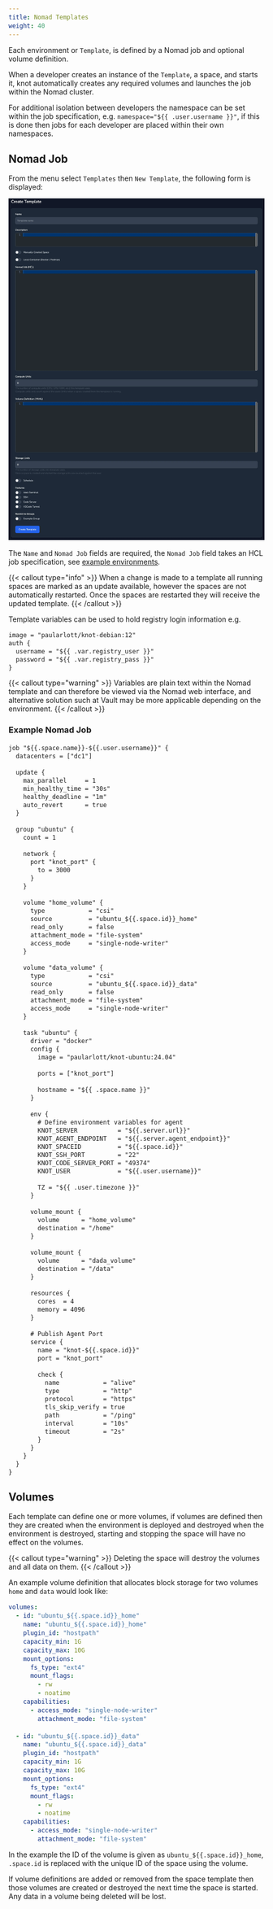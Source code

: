 ```yaml
---
title: Nomad Templates
weight: 40
---
```


Each environment or `Template`, is defined by a Nomad job and optional volume definition.

When a developer creates an instance of the `Template`, a space, and starts it, knot automatically creates any required volumes and launches the job within the Nomad cluster.

For additional isolation between developers the namespace can be set within the job specification, e.g. `namespace="${{ .user.username }}"`, if this is done then jobs for each developer are placed within their own namespaces.

## Nomad Job

From the menu select `Templates` then `New Template`, the following form is displayed:

![Create a Template](create-template.webp)

The `Name` and `Nomad Job` fields are required, the `Nomad Job` field takes an HCL job specification, see [example environments](/docs/examples-environments/).

{{< callout type="info" >}}
  When a change is made to a template all running spaces are marked as an update available, however the spaces are not automatically restarted. Once the spaces are restarted they will receive the updated template.
{{< /callout >}}

Template variables can be used to hold registry login information e.g.

```hcl
image = "paularlott/knot-debian:12"
auth {
  username = "${{ .var.registry_user }}"
  password = "${{ .var.registry_pass }}"
}
```

{{< callout type="warning" >}}
  Variables are plain text within the Nomad template and can therefore be viewed via the Nomad web interface, and alternative solution such at Vault may be more applicable depending on the environment.
{{< /callout >}}

### Example Nomad Job

```hcl {filename=Nomad-Job}
job "${{.space.name}}-${{.user.username}}" {
  datacenters = ["dc1"]

  update {
    max_parallel     = 1
    min_healthy_time = "30s"
    healthy_deadline = "1m"
    auto_revert      = true
  }

  group "ubuntu" {
    count = 1

    network {
      port "knot_port" {
        to = 3000
      }
    }

    volume "home_volume" {
      type            = "csi"
      source          = "ubuntu_${{.space.id}}_home"
      read_only       = false
      attachment_mode = "file-system"
      access_mode     = "single-node-writer"
    }

    volume "data_volume" {
      type            = "csi"
      source          = "ubuntu_${{.space.id}}_data"
      read_only       = false
      attachment_mode = "file-system"
      access_mode     = "single-node-writer"
    }

    task "ubuntu" {
      driver = "docker"
      config {
        image = "paularlott/knot-ubuntu:24.04"

        ports = ["knot_port"]

        hostname = "${{ .space.name }}"
      }

      env {
        # Define environment variables for agent
        KNOT_SERVER           = "${{.server.url}}"
        KNOT_AGENT_ENDPOINT   = "${{.server.agent_endpoint}}"
        KNOT_SPACEID          = "${{.space.id}}"
        KNOT_SSH_PORT         = "22"
        KNOT_CODE_SERVER_PORT = "49374"
        KNOT_USER             = "${{.user.username}}"

        TZ = "${{ .user.timezone }}"
      }

      volume_mount {
        volume      = "home_volume"
        destination = "/home"
      }

      volume_mount {
        volume      = "dada_volume"
        destination = "/data"
      }

      resources {
        cores  = 4
        memory = 4096
      }

      # Publish Agent Port
      service {
        name = "knot-${{.space.id}}"
        port = "knot_port"

        check {
          name            = "alive"
          type            = "http"
          protocol        = "https"
          tls_skip_verify = true
          path            = "/ping"
          interval        = "10s"
          timeout         = "2s"
        }
      }
    }
  }
}
```

## Volumes

Each template can define one or more volumes, if volumes are defined then they are created when the environment is deployed and destroyed when the environment is destroyed, starting and stopping the space will have no effect on the volumes.

{{< callout type="warning" >}}
  Deleting the space will destroy the volumes and all data on them.
{{< /callout >}}

An example volume definition that allocates block storage for two volumes `home` and `data` would look like:

```yaml
volumes:
  - id: "ubuntu_${{.space.id}}_home"
    name: "ubuntu_${{.space.id}}_home"
    plugin_id: "hostpath"
    capacity_min: 1G
    capacity_max: 10G
    mount_options:
      fs_type: "ext4"
      mount_flags:
        - rw
        - noatime
    capabilities:
      - access_mode: "single-node-writer"
        attachment_mode: "file-system"

  - id: "ubuntu_${{.space.id}}_data"
    name: "ubuntu_${{.space.id}}_data"
    plugin_id: "hostpath"
    capacity_min: 1G
    capacity_max: 10G
    mount_options:
      fs_type: "ext4"
      mount_flags:
        - rw
        - noatime
    capabilities:
      - access_mode: "single-node-writer"
        attachment_mode: "file-system"
```

In the example the ID of the volume is given as `ubuntu_${{.space.id}}_home`, `.space.id` is replaced with the unique ID of the space using the volume.

If volume definitions are added or removed from the space template then those volumes are created or destroyed the next time the space is started. Any data in a volume being deleted will be lost.
